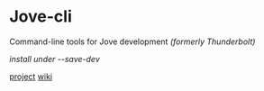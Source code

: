 # Jove-cli

Command-line tools for Jove development
_(formerly Thunderbolt)_

_install under --save-dev_

[project](https://github.com/tremho/thunderbolt-common/projects/1)
[wiki](https://github.com/tremho/thunderbolt-common/wiki)
